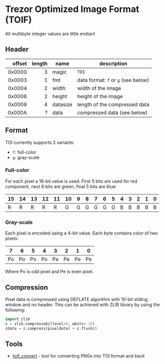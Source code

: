 # Trezor Optimized Image Format (TOIF)

All multibyte integer values are little endian!

## Header

| offset | length | name | description |
|-------:|-------:|------|-------------|
| 0x0000 | 3      | magic | `TOI` |
| 0x0003 | 1      | fmt | data format: `f` or `g` (see below) |
| 0x0004 | 2      | width | width of the image |
| 0x0006 | 2      | height | height of the image |
| 0x0008 | 4      | datasize | length of the compressed data |
| 0x000A | ?      | data | compressed data (see below) |

## Format

TOI currently supports 2 variants:

* `f`: full-color
* `g`: gray-scale

### Full-color

For each pixel a 16-bit value is used.
First 5 bits are used for red component, next 6 bits are green,
final 5 bits are blue:

| 15 | 14 | 13 | 12 | 11 | 10 | 9 | 8 | 7 | 6 | 5 | 4 | 3 | 2 | 1 | 0 |
|----|----|----|----|----|----|---|---|---|---|---|---|---|---|---|---|
| R | R | R | R | R | G | G | G | G | G | G | B | B | B | B | B |

### Gray-scale

Each pixel is encoded using a 4-bit value.
Each byte contains color of two pixels:

| 7 | 6 | 5 | 4 | 3 | 2 | 1 | 0 |
|---|---|---|---|---|---|---|---|
| Po | Po | Po | Po | Pe | Pe | Pe | Pe |

Where Po is odd pixel and Pe is even pixel.

## Compression

Pixel data is compressed using DEFLATE algorithm with 10-bit sliding window
and no header. This can be achieved with ZLIB library by using the following:

```python
import zlib
z = zlib.compressobj(level=9, wbits=-10)
zdata = z.compress(pixeldata) + z.flush()
```

## Tools

* [toif_convert](../tools/toif_convert.py) - tool for converting PNGs into TOI format and back
